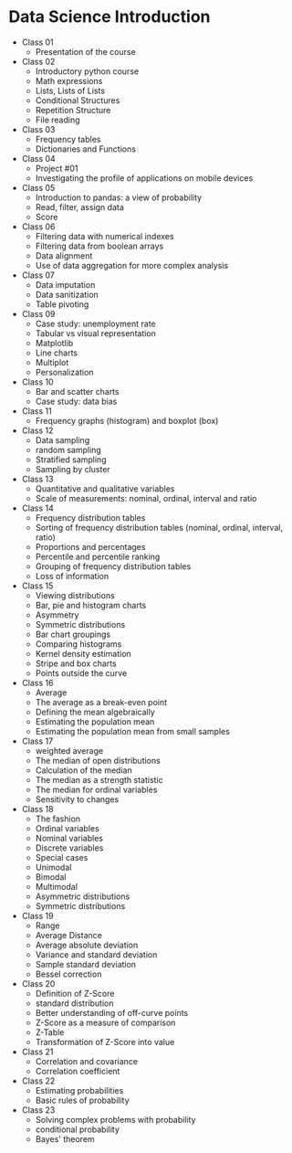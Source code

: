 # Data Science Introduction
	
- Class 01
	- Presentation of the course
- Class 02
	- Introductory python course
	- Math expressions
	- Lists, Lists of Lists
	- Conditional Structures
	- Repetition Structure
	- File reading
- Class 03
	- Frequency tables
	- Dictionaries and Functions
- Class 04
	- Project #01
	- Investigating the profile of applications on mobile devices
- Class 05
	- Introduction to pandas: a view of probability
	- Read, filter, assign data
	- Score
- Class 06
	- Filtering data with numerical indexes
	- Filtering data from boolean arrays
	- Data alignment
	- Use of data aggregation for more complex analysis
- Class 07
	- Data imputation
	- Data sanitization
	- Table pivoting
- Class 09
	- Case study: unemployment rate
	- Tabular vs visual representation
	- Matplotlib
	- Line charts
	- Multiplot
	- Personalization
- Class 10
	- Bar and scatter charts
	- Case study: data bias
- Class 11
	- Frequency graphs (histogram) and boxplot (box)
- Class 12
	- Data sampling
	- random sampling
	- Stratified sampling
	- Sampling by cluster
- Class 13
	- Quantitative and qualitative variables
	- Scale of measurements: nominal, ordinal, interval and ratio
- Class 14
	- Frequency distribution tables
	- Sorting of frequency distribution tables (nominal, ordinal, interval, ratio)
	- Proportions and percentages
	- Percentile and percentile ranking
	- Grouping of frequency distribution tables
	- Loss of information
- Class 15
	- Viewing distributions
	- Bar, pie and histogram charts
	- Asymmetry
	- Symmetric distributions
	- Bar chart groupings
	- Comparing histograms
	- Kernel density estimation
	- Stripe and box charts
	- Points outside the curve
- Class 16
	- Average
	- The average as a break-even point
	- Defining the mean algebraically
	- Estimating the population mean
	- Estimating the population mean from small samples
- Class 17
	- weighted average
	- The median of open distributions
	- Calculation of the median
	- The median as a strength statistic
	- The median for ordinal variables
	- Sensitivity to changes
- Class 18
	- The fashion
	- Ordinal variables
	- Nominal variables
	- Discrete variables
	- Special cases
	- Unimodal
	- Bimodal
	- Multimodal
	- Asymmetric distributions
	- Symmetric distributions
- Class 19
	- Range
	- Average Distance
	- Average absolute deviation
	- Variance and standard deviation
	- Sample standard deviation
	- Bessel correction
- Class 20
	- Definition of Z-Score
	- standard distribution
	- Better understanding of off-curve points
	- Z-Score as a measure of comparison
	- Z-Table
	- Transformation of Z-Score into value
- Class 21
	- Correlation and covariance
	- Correlation coefficient
- Class 22
	- Estimating probabilities
	- Basic rules of probability
- Class 23
	- Solving complex problems with probability
	- conditional probability
	- Bayes' theorem



	



